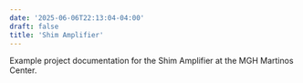 ```yaml
---
date: '2025-06-06T22:13:04-04:00'
draft: false
title: 'Shim Amplifier'
---
```


Example project documentation for the Shim Amplifier at the MGH Martinos Center.
